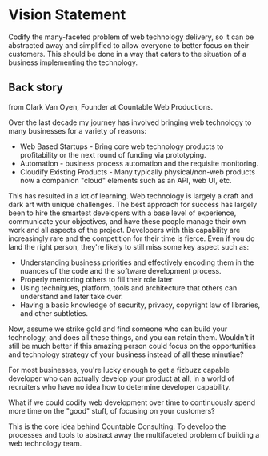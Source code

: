 # Vision Statement

Codify the many-faceted problem of web technology delivery, so it can be abstracted away and simplified to allow everyone to better focus on their customers. This should be done in a way that caters to the situation of a business implementing the technology.

## Back story

from Clark Van Oyen, Founder at Countable Web Productions.

Over the last decade my journey has involved bringing web technology to many businesses for a variety of reasons:

  * Web Based Startups - Bring core web technology products to profitability or the next round of funding via prototyping.
  * Automation - business process automation and the requisite monitoring.
  * Cloudify Existing Products - Many typically physical/non-web products now a companion "cloud" elements such as an API, web UI, etc.

This has resulted in a lot of learning. Web technology is largely a craft and dark art with unique challenges. The best approach for success
has largely been to hire the smartest developers with a base level of experience, communicate your objectives, and
have these people manage their own work and all aspects of the project. Developers with this capability are increasingly
rare and the competition for their time is fierce. Even if you do land the right person, they're likely to still miss some 
key aspect such as:

  * Understanding business priorities and effectively encoding them in the nuances of the code and the software development process.
  * Properly mentoring others to fill their role later
  * Using techniques, platform, tools and architecture that others can understand and later take over.
  * Having a basic knowledge of security, privacy, copyright law of libraries, and other subtleties.

Now, assume we strike gold and find someone who can build your technology, and does all these things, and you can retain them.
Wouldn't it still be much better if this amazing person could focus on the opportunities and technology strategy of your business instead of all these minutiae?

For most businesses, you're lucky enough to get a fizbuzz capable developer who can actually develop your product at all, in a world of recruiters who have no idea how to determine developer capability.

What if we could codify web development over time to continuously spend more time on the "good" stuff, of focusing on your customers?

This is the core idea behind Countable Consulting. To develop the processes and tools to abstract away the multifaceted problem of building a web technology team.

